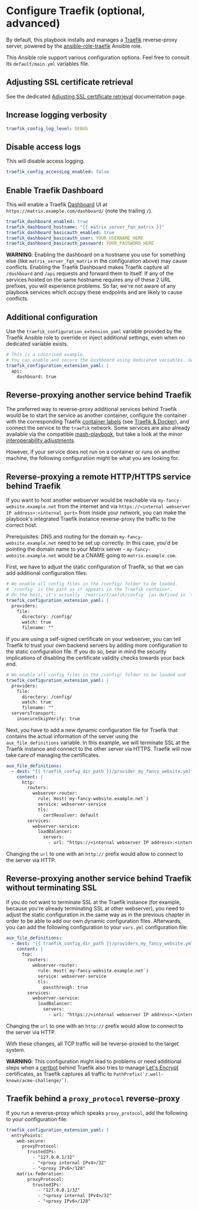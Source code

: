# Configure Traefik (optional, advanced)

By default, this playbook installs and manages a [Traefik](https://doc.traefik.io/traefik/) reverse-proxy server, powered by the [ansible-role-traefik](https://github.com/mother-of-all-self-hosting/ansible-role-traefik) Ansible role.

This Ansible role support various configuration options. Feel free to consult its `default/main.yml` variables file.


## Adjusting SSL certificate retrieval

See the dedicated [Adjusting SSL certificate retrieval](configuring-playbook-ssl-certificates.md) documentation page.

## Increase logging verbosity

```yaml
traefik_config_log_level: DEBUG
```

## Disable access logs

This will disable access logging.

```yaml
traefik_config_accessLog_enabled: false
```

## Enable Traefik Dashboard

This will enable a Traefik [Dashboard](https://doc.traefik.io/traefik/operations/dashboard/) UI at `https://matrix.example.com/dashboard/` (note the trailing `/`).

```yaml
traefik_dashboard_enabled: true
traefik_dashboard_hostname: "{{ matrix_server_fqn_matrix }}"
traefik_dashboard_basicauth_enabled: true
traefik_dashboard_basicauth_user: YOUR_USERNAME_HERE
traefik_dashboard_basicauth_password: YOUR_PASSWORD_HERE
```

**WARNING**: Enabling the dashboard on a hostname you use for something else (like `matrix_server_fqn_matrix` in the configuration above) may cause conflicts. Enabling the Traefik Dashboard makes Traefik capture all `/dashboard` and `/api` requests and forward them to itself. If any of the services hosted on the same hostname requires any of these 2 URL prefixes, you will experience problems. So far, we're not aware of any playbook services which occupy these endpoints and are likely to cause conflicts.

## Additional configuration

Use the `traefik_configuration_extension_yaml` variable provided by the Traefik Ansible role to override or inject additional settings, even when no dedicated variable exists.

```yaml
# This is a contrived example.
# You can enable and secure the Dashboard using dedicated variables. See above.
traefik_configuration_extension_yaml: |
  api:
    dashboard: true
```

## Reverse-proxying another service behind Traefik

The preferred way to reverse-proxy additional services behind Traefik would be to start the service as another container, configure the container with the corresponding Traefik [container labels](https://docs.docker.com/config/labels-custom-metadata/) (see [Traefik & Docker](https://doc.traefik.io/traefik/routing/providers/docker/)), and connect the service to the `traefik` network. Some services are also already available via the compatible [mash-playbook](https://github.com/mother-of-all-self-hosting/mash-playbook), but take a look at the minor [interoperability adjustments](https://github.com/mother-of-all-self-hosting/mash-playbook/blob/main/docs/interoperability.md).

However, if your service does not run on a container or runs on another machine, the following configuration might be what you are looking for.

## Reverse-proxying a remote HTTP/HTTPS service behind Traefik

If you want to host another webserver would be reachable via `my-fancy-website.example.net` from the internet and via `https://<internal webserver IP address>:<internal port>` from inside your network, you can make the playbook's integrated Traefik instance reverse-proxy the traffic to the correct host.

Prerequisites: DNS and routing for the domain `my-fancy-website.example.net` need to be set up correctly. In this case, you'd be pointing the domain name to your Matrix server - `my-fancy-website.example.net` would be a CNAME going to `matrix.example.com`.

First, we have to adjust the static configuration of Traefik, so that we can add additional configuration files:

```yaml
# We enable all config files in the /config/ folder to be loaded.
# `/config` is the path as it appears in the Traefik container.
# On the host, it's actually `/matrix/traefik/config` (as defined in `traefik_config_dir_path`).
traefik_configuration_extension_yaml: |
  providers:
    file:
      directory: /config/
      watch: true
      filename: ""
```

If you are using a self-signed certificate on your webserver, you can tell Traefik to trust your own backend servers by adding more configuration to the static configuration file. If you do so, bear in mind the security implications of disabling the certificate validity checks towards your back end.

```yaml
# We enable all config files in the /config/ folder to be loaded and
traefik_configuration_extension_yaml: |
  providers:
    file:
      directory: /config/
      watch: true
      filename: ""
  serversTransport:
    insecureSkipVerify: true
```


Next, you have to add a new dynamic configuration file for Traefik that contains the actual information of the server using the `aux_file_definitions` variable. In this example, we will terminate SSL at the Traefik instance and connect to the other server via HTTPS. Traefik will now take care of managing the certificates.

```yaml
aux_file_definitions:
  - dest: "{{ traefik_config_dir_path }}/provider_my_fancy_website.yml"
    content: |
      http:
        routers:
          webserver-router:
            rule: Host(`my-fancy-website.example.net`)
            service: webserver-service
            tls:
              certResolver: default
        services:
          webserver-service:
            loadBalancer:
              servers:
                - url: "https://<internal webserver IP address>:<internal port>"
```
Changing the `url` to one with an `http://` prefix would allow to connect to the server via HTTP.

## Reverse-proxying another service behind Traefik without terminating SSL

If you do not want to terminate SSL at the Traefik instance (for example, because you're already terminating SSL at other webserver), you need to adjust the static configuration in the same way as in the previous chapter in order to be able to add our own dynamic configuration files. Afterwards, you can add the following configuration to your `vars.yml` configuration file:

```yaml
aux_file_definitions:
  - dest: "{{ traefik_config_dir_path }}/providers_my_fancy_website.yml"
    content: |
      tcp:
        routers:
          webserver-router:
            rule: Host(`my-fancy-website.example.net`)
            service: webserver-service
            tls:
              passthrough: true
        services:
          webserver-service:
            loadBalancer:
              servers:
                - url: "https://<internal webserver IP address>:<internal port>"
```
Changing the `url` to one with an `http://` prefix would allow to connect to the server via HTTP.

With these changes, all TCP traffic will be reverse-proxied to the target system.

**WARNING**: This configuration might lead to problems or need additional steps when a [certbot](https://certbot.eff.org/) behind Traefik also tries to manage [Let's Encrypt](https://letsencrypt.org/) certificates, as Traefik captures all traffic to ```PathPrefix(`/.well-known/acme-challenge/`)```.


## Traefik behind a `proxy_protocol` reverse-proxy

If you run a reverse-proxy which speaks `proxy_protocol`, add the following to your configuration file:

```yaml
traefik_configuration_extension_yaml: |
  entryPoints:
    web-secure:
      proxyProtocol:
        trustedIPs:
          - "127.0.0.1/32"
          - "<proxy internal IPv4>/32"
          - "<proxy IPv6>/128"
    matrix-federation:
        proxyProtocol:
          trustedIPs:
            - "127.0.0.1/32"
            - "<proxy internal IPv4>/32"
            - "<proxy IPv6>/128"
```
